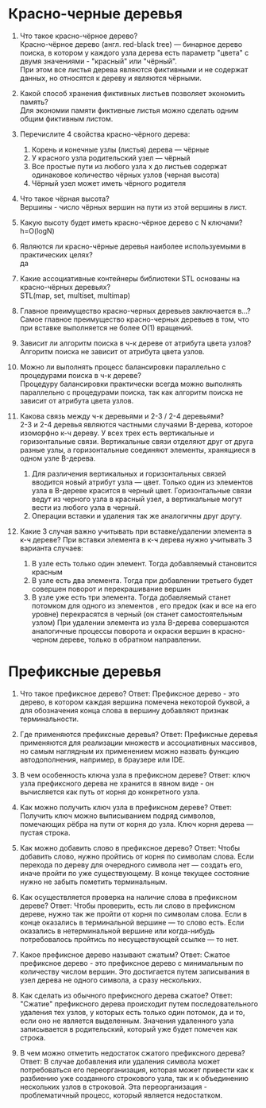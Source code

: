 # Красно-черные деревья

1. Что такое красно-чёрное дерево?  
	Красно-чёрное дерево (англ. red-black tree) — бинарное дерево поиска, в котором у каждого узла дерева есть параметр "цвета" с двумя значениями - "красный" или "чёрный".  
	При этом все листья дерева являются фиктивными и не содержат данных, но относятся к дереву и являются чёрными.  
  
2. Какой способ хранения фиктивных листьев позволяет экономить память?  
	Для экономии памяти фиктивные листья можно сделать одним общим фиктивным листом.  
  
3. Перечислите 4 свойства красно-чёрного дерева:  
	1) Корень и конечные узлы (листья) дерева — чёрные  
	2) У красного узла родительский узел — чёрный  
	3) Все простые пути из любого узла x до листьев содержат одинаковое количество чёрных узлов (черная высота)  
	4) Чёрный узел может иметь чёрного родителя  

6. Что такое чёрная высота?  
	Вершины - число чёрных вершин на пути из этой вершины в лист.  

5. Какую высоту будет иметь красно-чёрное дерево с N ключами?  
	h=O(logN)  

6. Являются ли красно-чёрные деревья наиболее используемыми в практических целях?  
	да  

7. Какие ассоциативные контейнеры библиотеки STL основаны на красно-чёрных деревьях?  
	STL(map, set, multiset, multimap)  

8. Главное преимущество красно-черных деревьев заключается в...?  
	Самое главное преимущество красно-черных деревьев в том, что при вставке выполняется не более O(1) вращений.  

9. Зависит ли алгоритм поиска в ч-к дереве от атрибута цвета узлов?  
	Алгоритм поиска не зависит от атрибута цвета узлов.  

10. Можно ли выполнять процесс балансировки параллельно с процедурами поиска в ч-к дереве?  
	Процедуру балансировки практически всегда можно выполнять параллельно с процедурами поиска, так как алгоритм поиска не зависит от атрибута цвета узлов.  

11. Какова связь между ч-к деревьями и 2-3 / 2-4 деревьями?  
	2-3 и 2-4 деревья являются частными случаями B-дерева, которое изоморфно к-ч дереву. У всех трех есть вертикальные и горизонтальные связи. Вертикальные связи отделяют друг от друга разные узлы, а горизонтальные соединяют элементы, хранящиеся в одном узле B-дерева. 
	1. Для различения вертикальных и горизонтальных связей вводится новый атрибут узла — цвет. Только один из элементов узла в B-дереве красится в черный цвет. Горизонтальные связи ведут из черного узла в красный узел, а вертикальные могут вести из любого узла в черный. 
	2. Операции вставки и удаления так же аналогичны друг другу.

12. Какие 3 случая важно учитывать при вставке/удалении элемента в к-ч дереве?
	При вставки элемента в к-ч дерева нужно учитывать 3 варианта случаев:
	1. В узле есть только один элемент. Тогда добавляемый становится красным
	2. В узле есть два элемента. Тогда при добавлении третьего будет совершен поворот и перекрашивание вершин
	3. В узле уже есть три элемента. Тогда добавляемый станет потомком для одного из элементов , его предок (как и все на его уровне) перекрасятся в черный (он станет самостоятельным узлом)
	При удалении элемента из узла B-дерева совершаются аналогичные процессы поворота и окраски вершин в красно-черном дереве, только в обратном направлении. 

# Префиксные деревья

1. Что такое префиксное дерево?
	Ответ: Префиксное дерево - это дерево, в котором каждая вершина помечена некоторой буквой, а для обозначения конца слова в вершину добавляют признак терминальности.

2. Где применяются префиксные деревья?
	Ответ: Префиксные деревья применяются для реализации множеств и ассоциативных массивов, но самым наглядным их применением можно назвать функцию автодополнения, например, в браузере или IDE.

3. В чем особенность ключа узла в префиксном дереве?
	Ответ: ключ узла префиксного дерева не хранится в явном виде - он вычисляется как путь от корня до конкретного узла.

4. Как можно получить ключ узла в префиксном дереве?
	Ответ: Получить ключ можно выписыванием подряд символов, помечающих рёбра 
на пути от корня до узла. Ключ корня дерева —пустая строка.

5. Как можно добавить слово в префиксное дерево?
	Ответ: Чтобы добавить слово, нужно пройтись от корня по символам слова. Если перехода по дереву для очередного символа нет — создать его, иначе пройти по уже существующему. В конце текущее состояние нужно не забыть пометить терминальным.

6. Как осуществляется проверка на наличие слова в префиксном дереве?
	Ответ: Чтобы проверить, есть ли слово в префиксном дереве, нужно так же пройти от корня по символам слова. Если в конце оказались в терминальной вершине — то слово есть. Если оказались в нетерминальной вершине или когда-нибудь потребовалось пройтись по несуществующей ссылке — то нет.

7. Какое префиксное дерево называют сжатым?
	Ответ: Сжатое префиксное дерево - это префиксное дерево с минимальным по количеству числом вершин. Это достигается путем записывания в узел дерева не одного символа, а сразу нескольких.

8. Как сделать из обычного префиксного дерева сжатое?
	Ответ: "Сжатие" префиксного дерева происходит путем последовательного удаления тех узлов, у которых есть только один потомок, да и то, если оно не является выделенным. Значения удаленного узла записывается в родительский, который уже будет помечен как строка.

9. В чем можно отметить недостаток сжатого префиксного дерева?
	Ответ: В случае добавления или удаления символа может потребоваться его переорганизация, которая может привести как к разбиению уже созданного строкового узла, так и к объединению нескольких узлов в строковой. Эта переорганизация - проблематичный процесс, который является недостатком.